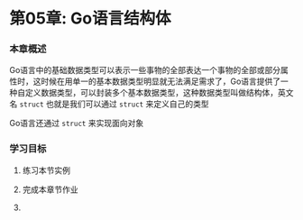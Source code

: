 # 第05章: Go语言结构体

### 本章概述

Go语言中的基础数据类型可以表示一些事物的全部表达一个事物的全部或部分属性时，这时候在用单一的基本数据类型明显就无法满足需求了，Go语言提供了一种自定义数据类型，可以封装多个基本数据类型，这种数据类型叫做结构体，英文名 `struct` 也就是我们可以通过 `struct` 来定义自己的类型

Go语言还通过 `struct` 来实现面向对象

### 学习目标

1. 练习本节实例

2. 完成本章节作业

3. 